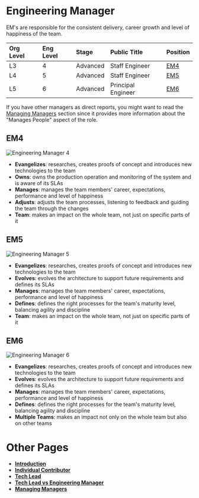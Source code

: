 # Engineering Manager

EM's are responsible for the consistent delivery, career growth and level of happiness of the team.

| Org Level | Eng Level | Stage | Public Title | Position |
| :-- | :--- | :--- | :-- | :--- |
| L3 | 4 | Advanced | Staff Engineer | [EM4](#em4) |
| L4 | 5 | Advanced | Staff Engineer | [EM5](#em5) |
| L5 | 6 | Advanced | Principal Engineer| [EM6](#em6) |

If you have other managers as direct reports, you might want to read the [Managing Managers](emm.md) section since it provides more information about the "Manages People" aspect of the role.

## EM4

![Engineering Manager 4](/charts/em-4.png)

* **Evangelizes**: researches, creates proofs of concept and introduces new technologies to the team
* **Owns**: owns the production operation and monitoring of the system and is aware of its SLAs
* **Manages**: manages the team members' career, expectations, performance and level of happiness
* **Adjusts**: adjusts the team processes, listening to feedback and guiding the team through the changes
* **Team**: makes an impact on the whole team, not just on specific parts of it

## EM5

![Engineering Manager 5](/charts/em-5.png)

* **Evangelizes**: researches, creates proofs of concept and introduces new technologies to the team
* **Evolves**: evolves the architecture to support future requirements and defines its SLAs
* **Manages**: manages the team members' career, expectations, performance and level of happiness
* **Defines**: defines the right processes for the team's maturity level, balancing agility and discipline
* **Team**: makes an impact on the whole team, not just on specific parts of it

## EM6

![Engineering Manager 6](/charts/em-6.png)

* **Evangelizes**: researches, creates proofs of concept and introduces new technologies to the team
* **Evolves**: evolves the architecture to support future requirements and defines its SLAs
* **Manages**: manages the team members' career, expectations, performance and level of happiness
* **Defines**: defines the right processes for the team's maturity level, balancing agility and discipline
* **Multiple Teams**: makes an impact not only on the whole team but also on other teams

# Other Pages

* [**Introduction**](README.md)
* [**Individual Contributor**](ic.md)
* [**Tech Lead**](tl.md)
* [**Tech Lead vs Engineering Manager**](tl-vs-em.md)
* [**Managing Managers**](emm.md)
